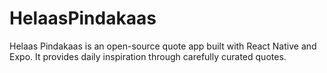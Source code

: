 # HelaasPindakaas
Helaas Pindakaas is an open-source quote app built with React Native and Expo. It provides daily inspiration through carefully curated quotes.
